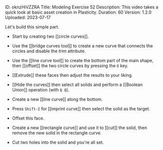 ID: oknzHiVZZRA
Title: Modeling Exercise 52
Description: This video takes a quick look at basic asset creation in Plasticity.
Duration: 60
Version: 1.2.0
Uploaded: 2023-07-17

Let's build this simple part.

- Start by creating two [[circle curves]].

- Use the [[bridge curves tool]] to create a new curve that connects the circles and disable the *trim* attribute.

- Use the [[line curve tool]] to create the bottom part of the main shape, then [[offset]] the two circle curves by pressing the `O` key.

- [[Extrude]] these faces then adjust the results to your liking.

- [[Hide the curves]] then select all solids and perform a [[Boolean Union]] operation (with `Q Q`).

- Create a new [[line curve]] along the bottom.

- Press `Shift-I` for [[imprint curve]] then select the solid as the target.

- Offset this face.

- Create a new [[rectangle curve]] and use it to [[cut]] the solid, then remove the new solid in the rectangle curve.

- Cut two holes into the solid and you're all set.
